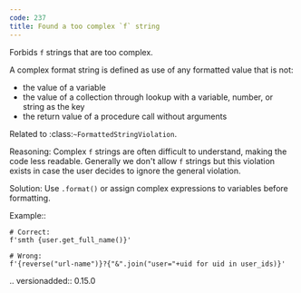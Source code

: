 ```yaml
---
code: 237
title: Found a too complex `f` string
---
```



Forbids ``f`` strings that are too complex.

A complex format string is defined as use of any formatted value
that is not:

- the value of a variable
- the value of a collection through lookup with a variable, number, or
  string as the key
- the return value of a procedure call without arguments

Related to :class:`~FormattedStringViolation`.

Reasoning:
    Complex ``f`` strings are often difficult to understand,
    making the code less readable. Generally we don't allow
    ``f`` strings but this violation exists in case the user
    decides to ignore the general violation.

Solution:
    Use ``.format()`` or assign complex expressions to variables
    before formatting.

Example::

    # Correct:
    f'smth {user.get_full_name()}'

    # Wrong:
    f'{reverse("url-name")}?{"&".join("user="+uid for uid in user_ids)}'

.. versionadded:: 0.15.0